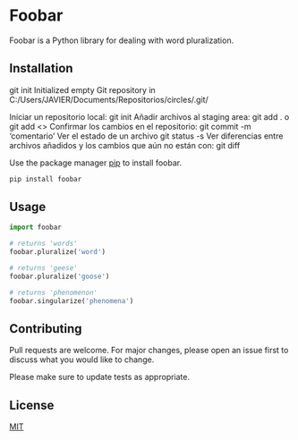# Foobar

Foobar is a Python library for dealing with word pluralization.

## Installation
git init
Initialized empty Git repository in C:/Users/JAVIER/Documents/Repositorios/circles/.git/

Iniciar un repositorio local:
    git init
Añadir archivos al staging area:
    git add . o git add <<archivo>>
Confirmar los cambios en el repositorio:
    git commit -m ‘comentario’
Ver el estado de un archivo git status -s
Ver diferencias entre archivos añadidos y los cambios que aún no están con:
     git diff


Use the package manager [pip](https://pip.pypa.io/en/stable/) to install foobar.

```bash
pip install foobar
```

## Usage

```python
import foobar

# returns 'words'
foobar.pluralize('word')

# returns 'geese'
foobar.pluralize('goose')

# returns 'phenomenon'
foobar.singularize('phenomena')
```

## Contributing
Pull requests are welcome. For major changes, please open an issue first to discuss what you would like to change.

Please make sure to update tests as appropriate.

## License
[MIT](https://choosealicense.com/licenses/mit/)